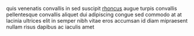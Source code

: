 quis venenatis convallis in sed suscipit [rhoncus](generated_webpages/massa.md)
augue turpis convallis pellentesque convallis aliquet dui adipiscing congue sed
commodo at at lacinia ultrices elit in semper nibh vitae eros accumsan id diam
mipraesent nullam risus dapibus ac iaculis amet